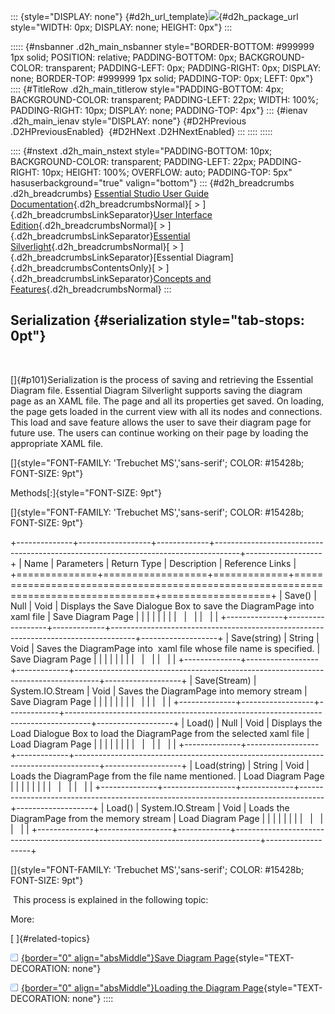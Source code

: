 ::: {style="DISPLAY: none"}
[](ms-xhelp:///?Id=d2h_url_template){#d2h_url_template}![](!package_url!){#d2h_package_url style="WIDTH: 0px; DISPLAY: none; HEIGHT: 0px"}
:::

::::: {#nsbanner .d2h_main_nsbanner style="BORDER-BOTTOM: #999999 1px solid; POSITION: relative; PADDING-BOTTOM: 0px; BACKGROUND-COLOR: transparent; PADDING-LEFT: 0px; PADDING-RIGHT: 0px; DISPLAY: none; BORDER-TOP: #999999 1px solid; PADDING-TOP: 0px; LEFT: 0px"}
:::: {#TitleRow .d2h_main_titlerow style="PADDING-BOTTOM: 4px; BACKGROUND-COLOR: transparent; PADDING-LEFT: 22px; WIDTH: 100%; PADDING-RIGHT: 10px; DISPLAY: none; PADDING-TOP: 4px"}
::: {#ienav .d2h_main_ienav style="DISPLAY: none"}
[](ms-xhelp:///?Id=60c24963-35c5-41f5-87b6-5bb4e2f1b409){#D2HPrevious .D2HPreviousEnabled}  [](ms-xhelp:///?Id=23ce1683-c6f7-4f95-b32f-923ceb0fc2d1){#D2HNext .D2HNextEnabled}
:::
::::
:::::

:::: {#nstext .d2h_main_nstext style="PADDING-BOTTOM: 10px; BACKGROUND-COLOR: transparent; PADDING-LEFT: 22px; PADDING-RIGHT: 10px; HEIGHT: 100%; OVERFLOW: auto; PADDING-TOP: 5px" hasuserbackground="true" valign="bottom"}
::: {#d2h_breadcrumbs .d2h_breadcrumbs}
[Essential Studio User Guide Documentation](ms-xhelp:///?Id=12457748-09e3-4d74-a240-8e049cedf030){.d2h_breadcrumbsNormal}[ \> ]{.d2h_breadcrumbsLinkSeparator}[User Interface Edition](ms-xhelp:///?Id=c29296b7-531c-413b-a0ec-488ca1f7f669){.d2h_breadcrumbsNormal}[ \> ]{.d2h_breadcrumbsLinkSeparator}[Essential Silverlight](ms-xhelp:///?Id=66221bd1-ba2e-43c2-94a7-618f50e01d24){.d2h_breadcrumbsNormal}[ \> ]{.d2h_breadcrumbsLinkSeparator}[Essential Diagram]{.d2h_breadcrumbsContentsOnly}[ \> ]{.d2h_breadcrumbsLinkSeparator}[Concepts and Features](ms-xhelp:///?Id=d592a058-dcc0-44a4-994e-e7901da8db52){.d2h_breadcrumbsNormal}
:::

## Serialization {#serialization style="tab-stops: 0pt"}

 

[]{#p101}Serialization is the process of saving and retrieving the Essential Diagram file. Essential Diagram Silverlight supports saving the diagram page as an XAML file. The page and all its properties get saved. On loading, the page gets loaded in the current view with all its nodes and connections. This load and save feature allows the user to save their diagram page for future use. The users can continue working on their page by loading the appropriate XAML file.

[]{style="FONT-FAMILY: 'Trebuchet MS','sans-serif'; COLOR: #15428b; FONT-SIZE: 9pt"} 

Methods[:]{style="FONT-SIZE: 9pt"}

[]{style="FONT-FAMILY: 'Trebuchet MS','sans-serif'; COLOR: #15428b; FONT-SIZE: 9pt"} 

+--------------+------------------+-------------+------------------------------------------------------------------------------------+-------------------+
| Name         | Parameters       | Return Type | Description                                                                        | Reference Links   |
+==============+==================+=============+====================================================================================+===================+
| Save()       | Null             | Void        | Displays the Save Dialogue Box to save the DiagramPage into xaml file              | Save Diagram Page |
|              |                  |             |                                                                                    |                   |
|              |                  |             |                                                                                    |                   |
+--------------+------------------+-------------+------------------------------------------------------------------------------------+-------------------+
| Save(string) | String           | Void        | Saves the DiagramPage into  xaml file whose file name is specified.                | Save Diagram Page |
|              |                  |             |                                                                                    |                   |
|              |                  |             |                                                                                    |                   |
+--------------+------------------+-------------+------------------------------------------------------------------------------------+-------------------+
| Save(Stream) | System.IO.Stream | Void        | Saves the DiagramPage into memory stream                                           | Save Diagram Page |
|              |                  |             |                                                                                    |                   |
|              |                  |             |                                                                                    |                   |
+--------------+------------------+-------------+------------------------------------------------------------------------------------+-------------------+
| Load()       | Null             | Void        | Displays the Load Dialogue Box to load the DiagramPage from the selected xaml file | Load Diagram Page |
|              |                  |             |                                                                                    |                   |
|              |                  |             |                                                                                    |                   |
+--------------+------------------+-------------+------------------------------------------------------------------------------------+-------------------+
| Load(string) | String           | Void        | Loads the DiagramPage from the file name mentioned.                                | Load Diagram Page |
|              |                  |             |                                                                                    |                   |
|              |                  |             |                                                                                    |                   |
+--------------+------------------+-------------+------------------------------------------------------------------------------------+-------------------+
| Load()       | System.IO.Stream | Void        | Loads the DiagramPage from the memory stream                                       | Load Diagram Page |
|              |                  |             |                                                                                    |                   |
|              |                  |             |                                                                                    |                   |
+--------------+------------------+-------------+------------------------------------------------------------------------------------+-------------------+

[]{style="FONT-FAMILY: 'Trebuchet MS','sans-serif'; COLOR: #15428b; FONT-SIZE: 9pt"} 

 This process is explained in the following topic:

More:

[ ]{#related-topics}

[![](button.gif){border="0" align="absMiddle"}Save Diagram Page](ms-xhelp:///?Id=23ce1683-c6f7-4f95-b32f-923ceb0fc2d1){style="TEXT-DECORATION: none"}

[![](button.gif){border="0" align="absMiddle"}Loading the Diagram Page](ms-xhelp:///?Id=76ddac97-6996-40b0-b2b9-9de158358f89){style="TEXT-DECORATION: none"}
::::
